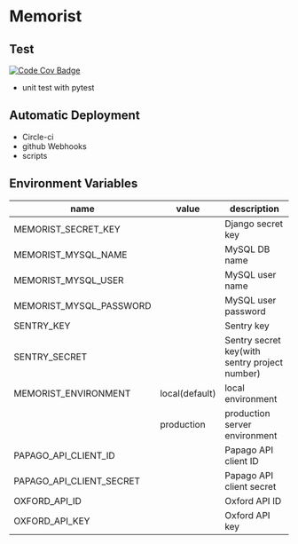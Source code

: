 # Memorist

## Test  

[![Code Cov Badge](https://codecov.io/gh/cjh5414/Memorist/branch/master/graphs/badge.svg)](https://codecov.io/gh/cjh5414/Memorist/)

- unit test with pytest

 
## Automatic Deployment

- Circle-ci
- github Webhooks
- scripts


## Environment Variables

name |  value | description
---- | ---- | ----
MEMORIST_SECRET_KEY | | Django secret key
MEMORIST_MYSQL_NAME | | MySQL DB name
MEMORIST_MYSQL_USER | | MySQL user name
MEMORIST_MYSQL_PASSWORD | | MySQL user password
SENTRY_KEY | | Sentry key
SENTRY_SECRET | | Sentry secret key(with sentry project number)
MEMORIST_ENVIRONMENT | local(default) | local environment
 　| production | production server environment
PAPAGO_API_CLIENT_ID | | Papago API client ID
PAPAGO_API_CLIENT_SECRET | | Papago API client secret
OXFORD_API_ID | | Oxford API ID 
OXFORD_API_KEY | | Oxford API key


